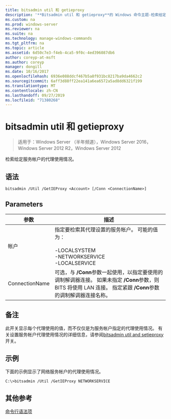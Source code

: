 ```yaml
---
title: bitsadmin util 和 getieproxy
description: '**Bitsadmin util 和 getieproxy**的 Windows 命令主题-检索给定服务帐户的代理使用情况。'
ms.custom: na
ms.prod: windows-server
ms.reviewer: na
ms.suite: na
ms.technology: manage-windows-commands
ms.tgt_pltfrm: na
ms.topic: article
ms.assetid: 6d50c7e3-f4eb-4ca5-9f0c-4ed396087db6
author: coreyp-at-msft
ms.author: coreyp
manager: dongill
ms.date: 10/16/2017
ms.openlocfilehash: 6936e088ddcf467b5a8f931bc8217ba9da4662c2
ms.sourcegitcommit: 6aff3d88ff22ea141a6ea6572a5ad8dd6321f199
ms.translationtype: MT
ms.contentlocale: zh-CN
ms.lasthandoff: 09/27/2019
ms.locfileid: "71380268"
---
```

# <a name="bitsadmin-util-and-getieproxy"></a>bitsadmin util 和 getieproxy

> 适用于：Windows Server （半年频道），Windows Server 2016，Windows Server 2012 R2，Windows Server 2012

检索给定服务帐户的代理使用情况。

## <a name="syntax"></a>语法

```
bitsadmin /Util /GetIEProxy <Account> [/Conn <ConnectionName>]
```

## <a name="parameters"></a>Parameters

|参数|描述|
|-------|--------|
|帐户|指定要检索其代理设置的服务帐户。 可能的值为：<br /><br />-LOCALSYSTEM<br />-NETWORKSERVICE<br />-LOCALSERVICE|
|ConnectionName|可选，与 **/Conn**参数一起使用，以指定要使用的调制解调器连接。 如果未指定 **/Conn**参数，则 BITS 将使用 LAN 连接。 指定紧跟 **/Conn**参数的调制解调器连接名称。|

## <a name="remarks"></a>备注

此开关显示每个代理使用的值，而不仅仅是为服务帐户指定的代理使用情况。 有关设置服务帐户代理使用情况的详细信息，请参阅[bitsadmin util and setieproxy](bitsadmin-util-and-setieproxy.md)开关。

## <a name="BKMK_examples"></a>示例

下面的示例显示了网络服务帐户的代理使用情况。

```
C:\>bitsadmin /Util /GetIEProxy NETWORKSERVICE
```

## <a name="additional-references"></a>其他参考

[命令行语法项](command-line-syntax-key.md)
